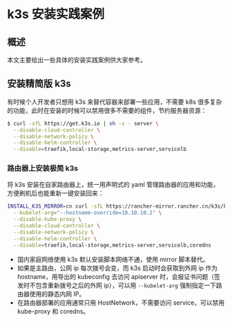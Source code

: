 # k3s 安装实践案例

## 概述

本文主要给出一些具体的安装实践案例供大家参考。

## 安装精简版 k3s

有时候个人开发者只想用 k3s 来替代容器来部署一些应用，不需要 k8s 很多复杂的功能，此时在安装的时候可以禁用很多不需要的组件，节约服务器资源：

```bash
$ curl -sfL https://get.k3s.io | sh -s - server \
  --disable-cloud-controller \
  --disable-network-policy \
  --disable-helm-controller \
  --disable=traefik,local-storage,metrics-server,servicelb
```

### 路由器上安装极简 k3s

将 k3s 安装在自家路由器上，统一用声明式的 yaml 管理路由器的应用和功能，方便刷机后也能重新一键安装回来：

```bash
INSTALL_K3S_MIRROR=cn curl -sfL https://rancher-mirror.rancher.cn/k3s/k3s-install.sh | sh -s - server \
  --kubelet-arg="--hostname-override=10.10.10.2" \
  --disable-kube-proxy \
  --disable-cloud-controller \
  --disable-network-policy \
  --disable-helm-controller \
  --disable=traefik,local-storage,metrics-server,servicelb,coredns
```

* 国内家庭网络使用 k3s 默认安装脚本网络不通，使用 mirror 脚本替代。
* 如果是主路由，公网 ip 每次拨号会变，而 k3s 启动时会获取到外网 ip 作为 hostname，用导出的 kubeconfig 去访问 apiserver 时，会报证书问题（签发时不包含重新拨号之后的外网 ip），可以用 `--kubelet-arg` 强制指定一下路由器使用的静态内网 IP。
* 在路由器部署的应用通常只用 HostNetwork，不需要访问 service，可以禁用 kube-proxy 和 coredns。
